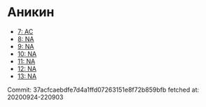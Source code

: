 # Аникин
- [7: AC](7.md)
- [8: NA](8.md)
- [9: NA](9.md)
- [10: NA](10.md)
- [11: NA](11.md)
- [12: NA](12.md)
- [13: NA](13.md)

Commit: 37acfcaebdfe7d4a1ffd07263151e8f72b859bfb
 fetched at: 20200924-220903
